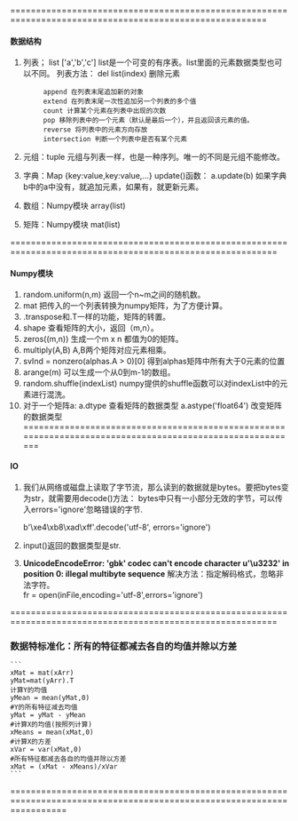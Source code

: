 ========================================================================================================
#### 数据结构
1. 列表； list ['a','b','c']
   list是一个可变的有序表。list里面的元素数据类型也可以不同。
   列表方法：
            del list(index)  删除元素  
            
            append 在列表末尾追加新的对象
            extend 在列表末尾一次性追加另一个列表的多个值
            count 计算某个元素在列表中出现的次数
            pop 移除列表中的一个元素（默认是最后一个），并且返回该元素的值。
            reverse 将列表中的元素方向存放
            intersection 判断一个列表中是否有某个元素

2. 元组：tuple 元组与列表一样，也是一种序列。唯一的不同是元组不能修改。

3. 字典：Map {key:value,key:value,...}
        update()函数：
            a.update(b)
            如果字典b中的a中没有，就追加元素，如果有，就更新元素。

4. 数组：Numpy模块  array(list)
        
5. 矩阵：Numpy模块  mat(list)

==========================================================================================================
#### Numpy模块

1. random.uniform(n,m)  返回一个n~m之间的随机数。  
2. mat 把传入的一个列表转换为numpy矩阵，为了方便计算。
3. .transpose和.T一样的功能，矩阵的转置。  
4. shape    查看矩阵的大小，返回（m,n）。   
5. zeros((m,n))     生成一个m x n 都值为0的矩阵。  
6. multiply(A,B)    A,B两个矩阵对应元素相乘。
7. svInd = nonzero(alphas.A > 0)[0]  得到alphas矩阵中所有大于0元素的位置
8. arange(m)    可以生成一个从0到m-1的数组。
9. random.shuffle(indexList)  numpy提供的shuffle函数可以对indexList中的元素进行混洗。
10. 对于一个矩阵a:
    a.dtype     查看矩阵的数据类型
    a.astype('float64')    改变矩阵的数据类型
=========================================================================================================
#### IO
1. 我们从网络或磁盘上读取了字节流，那么读到的数据就是bytes。要把bytes变为str，就需要用decode()方法：
    bytes中只有一小部分无效的字节，可以传入errors='ignore'忽略错误的字节.

    b'\xe4\xb8\xad\xff'.decode('utf-8', errors='ignore')
    
2. input()返回的数据类型是str.

3.  **UnicodeEncodeError: 'gbk' codec can't encode character u'\u3232' in position 0: illegal multibyte sequence**
    解决方法：指定解码格式，忽略非法字符。  
    fr = open(inFile,encoding='utf-8',errors='ignore')

==========================================================================================================
### 数据特标准化：所有的特征都减去各自的均值并除以方差
    ```
    xMat = mat(xArr)
    yMat=mat(yArr).T
    计算Y的均值
    yMean = mean(yMat,0)
    #Y的所有特征减去均值
    yMat = yMat - yMean
    #计算X的均值(按照列计算)
    xMeans = mean(xMat,0)
    #计算X的方差
    xVar = var(xMat,0)
    #所有特征都减去各自的均值并除以方差
    xMat = (xMat - xMeans)/xVar
    ```
=======================================================================================================================